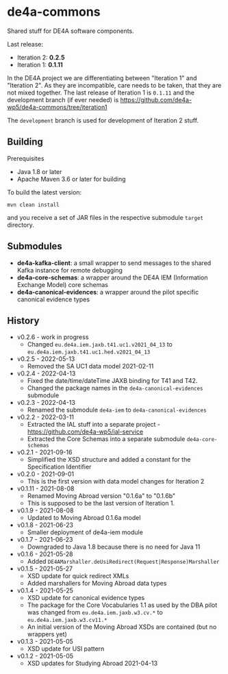# de4a-commons

Shared stuff for DE4A software components.

Last release: 
* Iteration 2: **0.2.5**
* Iteration 1: **0.1.11**

In the DE4A project we are differentiating between "Iteration 1" and "Iteration 2". As they are incompatible, care needs to be taken, that they are not mixed together.
The last release of Iteration 1 is `0.1.11` and the development branch (if ever needed) is https://github.com/de4a-wp5/de4a-commons/tree/iteration1

The `development` branch is used for development of Iteration 2 stuff.

## Building

Prerequisites
* Java 1.8 or later
* Apache Maven 3.6 or later for building

To build the latest version:

```shell
mvn clean install
```

and you receive a set of JAR files in the respective submodule `target` directory.

## Submodules

* **de4a-kafka-client**: a small wrapper to send messages to the shared Kafka instance for remote debugging
* **de4a-core-schemas**: a wrapper around the DE4A IEM (Information Exchange Model) core schemas
* **de4a-canonical-evidences**: a wrapper around the pilot specific canonical evidence types

## History

* v0.2.6 - work in progress
    * Changed `eu.de4a.iem.jaxb.t41.uc1.v2021_04_13` to `eu.de4a.iem.jaxb.t41.uc1.hed.v2021_04_13`
* v0.2.5 - 2022-05-13
    * Removed the SA UC1 data model 2021-02-11
* v0.2.4 - 2022-04-13
    * Fixed the date/time/dateTime JAXB binding for T41 and T42.
    * Changed the package names in the `de4a-canonical-evidences` submodule
* v0.2.3 - 2022-04-13
    * Renamed the submodule `de4a-iem` to `de4a-canonical-evidences`
* v0.2.2 - 2022-03-11
    * Extracted the IAL stuff into a separate project - https://github.com/de4a-wp5/ial-service
    * Extracted the Core Schemas into a separate submodule `de4a-core-schemas`
* v0.2.1 - 2021-09-16
    * Simplified the XSD structure and added a constant for the Specification Identifier
* v0.2.0 - 2021-09-01
    * This is the first version with data model changes for Iteration 2
* v0.1.11 - 2021-08-08
    * Renamed Moving Abroad version "0.1.6a" to "0.1.6b"
    * This is supposed to be the last version of Iteration 1.
* v0.1.9 - 2021-08-08
    * Updated to Moving Abroad 0.1.6a model
* v0.1.8 - 2021-06-23
    * Smaller deployment of de4a-iem module
* v0.1.7 - 2021-06-23
    * Downgraded to Java 1.8 because there is no need for Java 11
* v0.1.6 - 2021-05-28
    * Added `DE4AMarshaller.deUsiRedirect(Request|Response)Marshaller`
* v0.1.5 - 2021-05-27
    * XSD update for quick redirect XMLs
    * Added marshallers for Moving Abroad data types
* v0.1.4 - 2021-05-25
    * XSD update for canonical evidence types
    * The package for the Core Vocabularies 1.1 as used by the DBA pilot was changed from `eu.de4a.iem.jaxb.w3.cv.*` to `eu.de4a.iem.jaxb.w3.cv11.*`
    * An initial version of the Moving Abroad XSDs are contained (but no wrappers yet)
* v0.1.3 - 2021-05-05
    * XSD update for USI pattern
* v0.1.2 - 2021-05-05
    * XSD updates for Studying Abroad 2021-04-13
